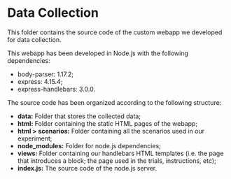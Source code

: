 # Data Collection
This folder contains the source code of the custom webapp we developed for data collection.

This webapp has been developed in Node.js with the following dependencies:

  * body-parser: 1.17.2;
  * express: 4.15.4;
  * express-handlebars: 3.0.0.

The source code has been organized according to the following structure:

* **data:** Folder that stores the collected data;
* **html:** Folder containing the static HTML pages of the webapp;
* **html > scenarios:** Folder containing all the scenarios used in our experiment;
* **node_modules:** Folder for node.js dependencies;
* **views:** Folder containing our handlebars HTML templates (i.e. the page that introduces a block; the page used in the trials, instructions, etc);
* **index.js:** The source code of the node.js server.
